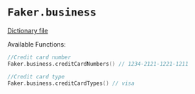 # `Faker.business`

[Dictionary file](../src/main/resources/locales/en/business.yml)

Available Functions:  
```kotlin
//Credit card number
Faker.business.creditCardNumbers() // 1234-2121-1221-1211

//Credit card type
Faker.business.creditCardTypes() // visa
```

